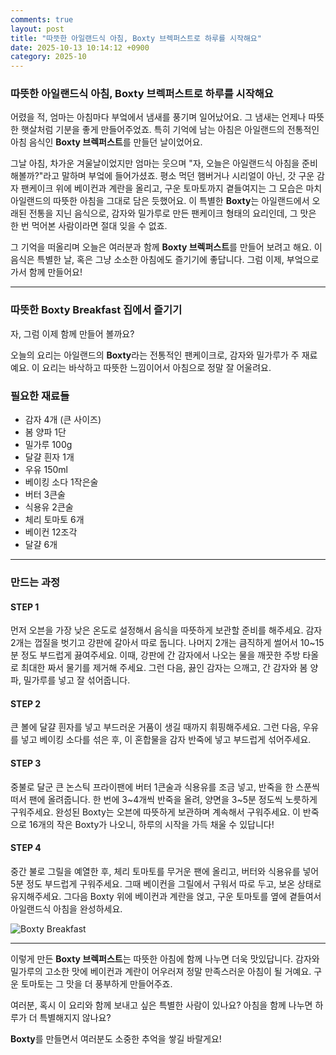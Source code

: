 ```yaml
---
comments: true
layout: post
title: "따뜻한 아일랜드식 아침, Boxty 브렉퍼스트로 하루를 시작해요"
date: 2025-10-13 10:14:12 +0900
category: 2025-10
---
```


### 따뜻한 아일랜드식 아침, Boxty 브렉퍼스트로 하루를 시작해요

어렸을 적, 엄마는 아침마다 부엌에서 냄새를 풍기며 일어났어요. 그 냄새는 언제나 따뜻한 햇살처럼 기분을 좋게 만들어주었죠. 특히 기억에 남는 아침은 아일랜드의 전통적인 아침 음식인 **Boxty 브렉퍼스트**를 만들던 날이었어요. 

그날 아침, 차가운 겨울날이었지만 엄마는 웃으며 "자, 오늘은 아일랜드식 아침을 준비해볼까?"라고 말하며 부엌에 들어가셨죠. 평소 먹던 햄버거나 시리얼이 아닌, 갓 구운 감자 팬케이크 위에 베이컨과 계란을 올리고, 구운 토마토까지 곁들여지는 그 모습은 마치 아일랜드의 따뜻한 아침을 그대로 담은 듯했어요. 이 특별한 **Boxty**는 아일랜드에서 오래된 전통을 지닌 음식으로, 감자와 밀가루로 만든 팬케이크 형태의 요리인데, 그 맛은 한 번 먹어본 사람이라면 절대 잊을 수 없죠. 

그 기억을 떠올리며 오늘은 여러분과 함께 **Boxty 브렉퍼스트**를 만들어 보려고 해요. 이 음식은 특별한 날, 혹은 그냥 소소한 아침에도 즐기기에 좋답니다. 그럼 이제, 부엌으로 가서 함께 만들어요!

---

### 따뜻한 Boxty Breakfast 집에서 즐기기

자, 그럼 이제 함께 만들어 볼까요? 

오늘의 요리는 아일랜드의 **Boxty**라는 전통적인 팬케이크로, 감자와 밀가루가 주 재료예요. 이 요리는 바삭하고 따뜻한 느낌이어서 아침으로 정말 잘 어울려요. 

### 필요한 재료들

- 감자 4개 (큰 사이즈)
- 봄 양파 1단
- 밀가루 100g
- 달걀 흰자 1개
- 우유 150ml
- 베이킹 소다 1작은술
- 버터 3큰술
- 식용유 2큰술
- 체리 토마토 6개
- 베이컨 12조각
- 달걀 6개

---

### 만드는 과정

#### STEP 1
먼저 오븐을 가장 낮은 온도로 설정해서 음식을 따뜻하게 보관할 준비를 해주세요. 감자 2개는 껍질을 벗기고 강판에 갈아서 따로 둡니다. 나머지 2개는 큼직하게 썰어서 10~15분 정도 부드럽게 끓여주세요. 이때, 강판에 간 감자에서 나오는 물을 깨끗한 주방 타올로 최대한 짜서 물기를 제거해 주세요. 그런 다음, 끓인 감자는 으깨고, 간 감자와 봄 양파, 밀가루를 넣고 잘 섞어줍니다.

#### STEP 2
큰 볼에 달걀 흰자를 넣고 부드러운 거품이 생길 때까지 휘핑해주세요. 그런 다음, 우유를 넣고 베이킹 소다를 섞은 후, 이 혼합물을 감자 반죽에 넣고 부드럽게 섞어주세요.

#### STEP 3
중불로 달군 큰 논스틱 프라이팬에 버터 1큰술과 식용유를 조금 넣고, 반죽을 한 스푼씩 떠서 팬에 올려줍니다. 한 번에 3~4개씩 반죽을 올려, 양면을 3~5분 정도씩 노릇하게 구워주세요. 완성된 Boxty는 오븐에 따뜻하게 보관하며 계속해서 구워주세요. 이 반죽으로 16개의 작은 Boxty가 나오니, 하루의 시작을 가득 채울 수 있답니다!

#### STEP 4
중간 불로 그릴을 예열한 후, 체리 토마토를 무거운 팬에 올리고, 버터와 식용유를 넣어 5분 정도 부드럽게 구워주세요. 그때 베이컨을 그릴에서 구워서 따로 두고, 보온 상태로 유지해주세요. 그다음 Boxty 위에 베이컨과 계란을 얹고, 구운 토마토를 옆에 곁들여서 아일랜드식 아침을 완성하세요.

![Boxty Breakfast](https://www.themealdb.com/images/media/meals/naqyel1608588563.jpg)

---

이렇게 만든 **Boxty 브렉퍼스트**는 따뜻한 아침에 함께 나누면 더욱 맛있답니다. 감자와 밀가루의 고소한 맛에 베이컨과 계란이 어우러져 정말 만족스러운 아침이 될 거예요. 구운 토마토는 그 맛을 더 풍부하게 만들어주죠.

여러분, 혹시 이 요리와 함께 보내고 싶은 특별한 사람이 있나요? 아침을 함께 나누면 하루가 더 특별해지지 않나요? 

**Boxty**를 만들면서 여러분도 소중한 추억을 쌓길 바랄게요!